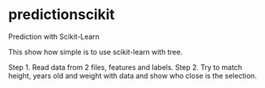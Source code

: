 # predictionscikit
Prediction with Scikit-Learn

This show how simple is to use scikit-learn with tree.

Step 1. Read data from 2 files, features and labels.
Step 2. Try to match height, years old and weight with data and show who close is the selection.